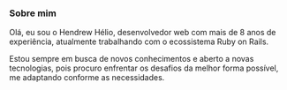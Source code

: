 ### Sobre mim

Olá, eu sou o Hendrew Hélio, desenvolvedor web com mais de 8 anos de experiência, atualmente trabalhando com o ecossistema Ruby on Rails.

Estou sempre em busca de novos conhecimentos e aberto a novas tecnologias, pois procuro enfrentar os desafios da melhor forma possível, me adaptando conforme as necessidades. 

<!--
**Hendrew/hendrew** is a ✨ _special_ ✨ repository because its `README.md` (this file) appears on your GitHub profile.

Here are some ideas to get you started:

- 🔭 I’m currently working on ...
- 🌱 I’m currently learning ...
- 👯 I’m looking to collaborate on ...
- 🤔 I’m looking for help with ...
- 💬 Ask me about ...
- 📫 How to reach me: ...
- 😄 Pronouns: ...
- ⚡ Fun fact: ...
-->
